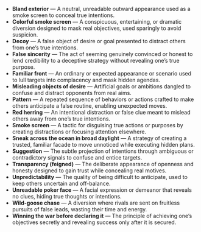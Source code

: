 - **Bland exterior** — A neutral, unreadable outward appearance used as a smoke screen to conceal true intentions.  
- **Colorful smoke screen** — A conspicuous, entertaining, or dramatic diversion designed to mask real objectives, used sparingly to avoid suspicion.  
- **Decoy** — A false object of desire or goal presented to distract others from one’s true intentions.  
- **False sincerity** — The act of seeming genuinely convinced or honest to lend credibility to a deceptive strategy without revealing one’s true purpose.  
- **Familiar front** — An ordinary or expected appearance or scenario used to lull targets into complacency and mask hidden agendas.  
- **Misleading objects of desire** — Artificial goals or ambitions dangled to confuse and distract opponents from real aims.  
- **Pattern** — A repeated sequence of behaviors or actions crafted to make others anticipate a false routine, enabling unexpected moves.  
- **Red herring** — An intentional distraction or false clue meant to mislead others away from one’s true intentions.  
- **Smoke screen** — A tactic for disguising true actions or purposes by creating distractions or focusing attention elsewhere.  
- **Sneak across the ocean in broad daylight** — A strategy of creating a trusted, familiar facade to move unnoticed while executing hidden plans.  
- **Suggestion** — The subtle projection of intentions through ambiguous or contradictory signals to confuse and entice targets.  
- **Transparency (feigned)** — The deliberate appearance of openness and honesty designed to gain trust while concealing real motives.  
- **Unpredictability** — The quality of being difficult to anticipate, used to keep others uncertain and off-balance.  
- **Unreadable poker face** — A facial expression or demeanor that reveals no clues, hiding true thoughts or intentions.  
- **Wild-goose chase** — A diversion where rivals are sent on fruitless pursuits of false leads, wasting their time and energy.  
- **Winning the war before declaring it** — The principle of achieving one’s objectives secretly and revealing success only after it is secured.
